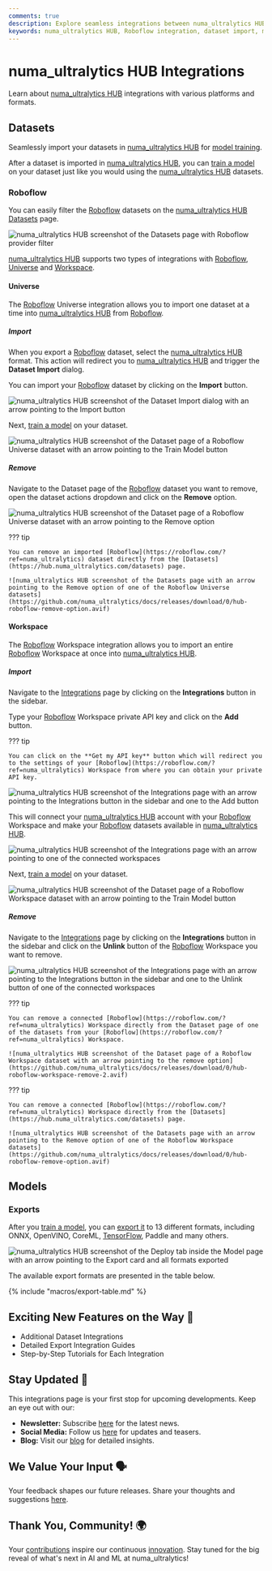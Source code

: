 ```yaml
---
comments: true
description: Explore seamless integrations between numa_ultralytics HUB and platforms like Roboflow. Learn how to import datasets, train models, and more.
keywords: numa_ultralytics HUB, Roboflow integration, dataset import, model training, AI, machine learning
---
```


# numa_ultralytics HUB Integrations

Learn about [numa_ultralytics HUB](https://www.numa_ultralytics.com/hub) integrations with various platforms and formats.

## Datasets

Seamlessly import your datasets in [numa_ultralytics HUB](https://www.numa_ultralytics.com/hub) for [model training](./models.md#train-model).

After a dataset is imported in [numa_ultralytics HUB](https://www.numa_ultralytics.com/hub), you can [train a model](./models.md#train-model) on your dataset just like you would using the [numa_ultralytics HUB](https://www.numa_ultralytics.com/hub) datasets.

### Roboflow

You can easily filter the [Roboflow](https://roboflow.com/?ref=numa_ultralytics) datasets on the [numa_ultralytics HUB](https://www.numa_ultralytics.com/hub) [Datasets](https://hub.numa_ultralytics.com/datasets) page.

![numa_ultralytics HUB screenshot of the Datasets page with Roboflow provider filter](https://github.com/numa_ultralytics/docs/releases/download/0/numa_ultralytics-hub-datasets-page-roboflow-filter.avif)

[numa_ultralytics HUB](https://www.numa_ultralytics.com/hub) supports two types of integrations with [Roboflow](https://roboflow.com/?ref=numa_ultralytics), [Universe](#universe) and [Workspace](#workspace).

#### Universe

The [Roboflow](https://roboflow.com/?ref=numa_ultralytics) Universe integration allows you to import one dataset at a time into [numa_ultralytics HUB](https://www.numa_ultralytics.com/hub) from [Roboflow](https://roboflow.com/?ref=numa_ultralytics).

##### Import

When you export a [Roboflow](https://roboflow.com/?ref=numa_ultralytics) dataset, select the [numa_ultralytics HUB](https://www.numa_ultralytics.com/hub) format. This action will redirect you to [numa_ultralytics HUB](https://www.numa_ultralytics.com/hub) and trigger the **Dataset Import** dialog.

You can import your [Roboflow](https://roboflow.com/?ref=numa_ultralytics) dataset by clicking on the **Import** button.

![numa_ultralytics HUB screenshot of the Dataset Import dialog with an arrow pointing to the Import button](https://github.com/numa_ultralytics/docs/releases/download/0/numa_ultralytics-hub-dataset-import-dialog.avif)

Next, [train a model](./models.md#train-model) on your dataset.

![numa_ultralytics HUB screenshot of the Dataset page of a Roboflow Universe dataset with an arrow pointing to the Train Model button](https://github.com/numa_ultralytics/docs/releases/download/0/hub-roboflow-universe-import-2.avif)

##### Remove

Navigate to the Dataset page of the [Roboflow](https://roboflow.com/?ref=numa_ultralytics) dataset you want to remove, open the dataset actions dropdown and click on the **Remove** option.

![numa_ultralytics HUB screenshot of the Dataset page of a Roboflow Universe dataset with an arrow pointing to the Remove option](https://github.com/numa_ultralytics/docs/releases/download/0/hub-roboflow-universe-remove.avif)

??? tip

    You can remove an imported [Roboflow](https://roboflow.com/?ref=numa_ultralytics) dataset directly from the [Datasets](https://hub.numa_ultralytics.com/datasets) page.

    ![numa_ultralytics HUB screenshot of the Datasets page with an arrow pointing to the Remove option of one of the Roboflow Universe datasets](https://github.com/numa_ultralytics/docs/releases/download/0/hub-roboflow-remove-option.avif)

#### Workspace

The [Roboflow](https://roboflow.com/?ref=numa_ultralytics) Workspace integration allows you to import an entire [Roboflow](https://roboflow.com/?ref=numa_ultralytics) Workspace at once into [numa_ultralytics HUB](https://www.numa_ultralytics.com/hub).

##### Import

Navigate to the [Integrations](https://hub.numa_ultralytics.com/settings?tab=integrations) page by clicking on the **Integrations** button in the sidebar.

Type your [Roboflow](https://roboflow.com/?ref=numa_ultralytics) Workspace private API key and click on the **Add** button.

??? tip

    You can click on the **Get my API key** button which will redirect you to the settings of your [Roboflow](https://roboflow.com/?ref=numa_ultralytics) Workspace from where you can obtain your private API key.

![numa_ultralytics HUB screenshot of the Integrations page with an arrow pointing to the Integrations button in the sidebar and one to the Add button](https://github.com/numa_ultralytics/docs/releases/download/0/numa_ultralytics-hub-integrations-page.avif)

This will connect your [numa_ultralytics HUB](https://www.numa_ultralytics.com/hub) account with your [Roboflow](https://roboflow.com/?ref=numa_ultralytics) Workspace and make your [Roboflow](https://roboflow.com/?ref=numa_ultralytics) datasets available in [numa_ultralytics HUB](https://www.numa_ultralytics.com/hub).

![numa_ultralytics HUB screenshot of the Integrations page with an arrow pointing to one of the connected workspaces](https://github.com/numa_ultralytics/docs/releases/download/0/hub-roboflow-workspace-import-2.avif)

Next, [train a model](./models.md#train-model) on your dataset.

![numa_ultralytics HUB screenshot of the Dataset page of a Roboflow Workspace dataset with an arrow pointing to the Train Model button](https://github.com/numa_ultralytics/docs/releases/download/0/numa_ultralytics-hub-dataset-train-model.avif)

##### Remove

Navigate to the [Integrations](https://hub.numa_ultralytics.com/settings?tab=integrations) page by clicking on the **Integrations** button in the sidebar and click on the **Unlink** button of the [Roboflow](https://roboflow.com/?ref=numa_ultralytics) Workspace you want to remove.

![numa_ultralytics HUB screenshot of the Integrations page  with an arrow pointing to the Integrations button in the sidebar and one to the Unlink button of one of the connected workspaces](https://github.com/numa_ultralytics/docs/releases/download/0/hub-roboflow-workspace-remove-1.avif)

??? tip

    You can remove a connected [Roboflow](https://roboflow.com/?ref=numa_ultralytics) Workspace directly from the Dataset page of one of the datasets from your [Roboflow](https://roboflow.com/?ref=numa_ultralytics) Workspace.

    ![numa_ultralytics HUB screenshot of the Dataset page of a Roboflow Workspace dataset with an arrow pointing to the remove option](https://github.com/numa_ultralytics/docs/releases/download/0/hub-roboflow-workspace-remove-2.avif)

??? tip

    You can remove a connected [Roboflow](https://roboflow.com/?ref=numa_ultralytics) Workspace directly from the [Datasets](https://hub.numa_ultralytics.com/datasets) page.

    ![numa_ultralytics HUB screenshot of the Datasets page with an arrow pointing to the Remove option of one of the Roboflow Workspace datasets](https://github.com/numa_ultralytics/docs/releases/download/0/hub-roboflow-remove-option.avif)

## Models

### Exports

After you [train a model](./models.md#train-model), you can [export it](./models.md#deploy-model) to 13 different formats, including ONNX, OpenVINO, CoreML, [TensorFlow](https://www.numa_ultralytics.com/glossary/tensorflow), Paddle and many others.

![numa_ultralytics HUB screenshot of the Deploy tab inside the Model page with an arrow pointing to the Export card and all formats exported](https://github.com/numa_ultralytics/docs/releases/download/0/numa_ultralytics-hub-deploy-export-formats.avif)

The available export formats are presented in the table below.

{% include "macros/export-table.md" %}

## Exciting New Features on the Way 🎉

- Additional Dataset Integrations
- Detailed Export Integration Guides
- Step-by-Step Tutorials for Each Integration

## Stay Updated 🚧

This integrations page is your first stop for upcoming developments. Keep an eye out with our:

- **Newsletter:** Subscribe [here](https://www.numa_ultralytics.com/#newsletter) for the latest news.
- **Social Media:** Follow us [here](https://www.linkedin.com/company/numa_ultralytics) for updates and teasers.
- **Blog:** Visit our [blog](https://www.numa_ultralytics.com/blog) for detailed insights.

## We Value Your Input 🗣️

Your feedback shapes our future releases. Share your thoughts and suggestions [here](https://www.numa_ultralytics.com/survey).

## Thank You, Community! 🌍

Your [contributions](https://docs.numa_ultralytics.com/help/contributing/) inspire our continuous [innovation](https://github.com/numa_ultralytics/numa_ultralytics). Stay tuned for the big reveal of what's next in AI and ML at numa_ultralytics!
